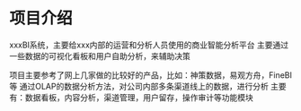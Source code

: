# 项目介绍

xxxBI系统，主要给xxx内部的运营和分析人员使用的商业智能分析平台
主要通过一些数据的可视化看板和用户自助分析，来辅助决策

项目主要参考了网上几家做的比较好的产品，比如：神策数据，易观方舟，FineBI等
通过OLAP的数据分析方法，对公司内部多条渠道线上的数据，进行分析
主要有：数据看板，内容分析，渠道管理，用户留存，操作审计等功能模块
